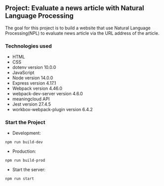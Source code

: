 ## Project: Evaluate a news article with Natural Language Processing

The goal for this project is to build a website that use Natural Language Processing(NPL) to evaluate news article via the URL address of the article.

### Technologies used
- HTML
- CSS
- dotenv version 10.0.0
- JavaScript
- Node version 14.0.0
- Express version 4.17.1
- Webpack version 4.46.0
- webpack-dev-server version 4.6.0
- meaningcloud API
- Jest version 27.4.5
- workbox-webpack-plugin version 6.4.2

### Start the Project
- Development: 
```
npm run build-dev
```
- Production: 
```
npm run build-prod
```
- Start the server:
```
npm run start
```
